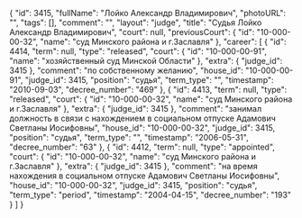 {
    "id": 3415,
    "fullName": "Лойко Александр Владимирович",
    "photoURL": "",
    "tags": [],
    "comment": "",
    "layout": "judge",
    "title": "Судья Лойко Александр Владимирович",
    "court": null,
    "previousCourt": {
        "id": "10-000-00-32",
        "name": "суд Минского района и г.Заславля"
    },
    "career": [
        {
            "id": 4414,
            "term": null,
            "type": "released",
            "court": {
                "id": "10-000-00-91",
                "name": "хозяйственный суд Минской Области"
            },
            "extra": {
                "judge_id": 3415
            },
            "comment": "по собственному желанию",
            "house_id": "10-000-00-91",
            "judge_id": 3415,
            "position": "судья",
            "term_type": "",
            "timestamp": "2010-09-03",
            "decree_number": "469"
        },
        {
            "id": 4413,
            "term": null,
            "type": "released",
            "court": {
                "id": "10-000-00-32",
                "name": "суд Минского района и г.Заславля"
            },
            "extra": {
                "judge_id": 3415
            },
            "comment": "занимал должность в связи с нахождением в социальном отпуске Адамович Светланы Иосифовны",
            "house_id": "10-000-00-32",
            "judge_id": 3415,
            "position": "судья",
            "term_type": "",
            "timestamp": "2006-05-31",
            "decree_number": "63"
        },
        {
            "id": 4412,
            "term": null,
            "type": "appointed",
            "court": {
                "id": "10-000-00-32",
                "name": "суд Минского района и г.Заславля"
            },
            "extra": {
                "judge_id": 3415
            },
            "comment": "на время нахождения в социальном отпуске Адамович Светланы Иосифовны",
            "house_id": "10-000-00-32",
            "judge_id": 3415,
            "position": "судья",
            "term_type": "period",
            "timestamp": "2004-04-15",
            "decree_number": "193"
        }
    ]
}